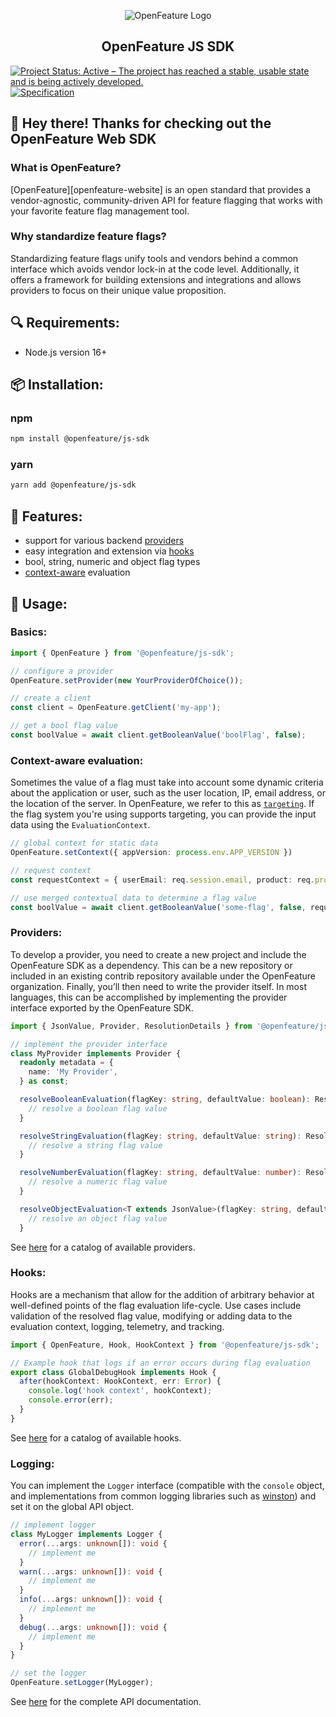<!-- markdownlint-disable MD033 -->
<p align="center">
  <picture>
    <source media="(prefers-color-scheme: dark)" srcset="https://raw.githubusercontent.com/open-feature/community/0e23508c163a6a1ac8c0ced3e4bd78faafe627c7/assets/logo/horizontal/white/openfeature-horizontal-white.svg">
    <source media="(prefers-color-scheme: light)" srcset="https://raw.githubusercontent.com/open-feature/community/0e23508c163a6a1ac8c0ced3e4bd78faafe627c7/assets/logo/horizontal/black/openfeature-horizontal-black.svg">
    <img align="center" alt="OpenFeature Logo">
  </picture>
</p>

<h2 align="center">OpenFeature JS SDK</h2>

[![Project Status: Active – The project has reached a stable, usable state and is being actively developed.](https://www.repostatus.org/badges/latest/active.svg)](https://www.repostatus.org/#active)
[![Specification](https://img.shields.io/static/v1?label=Specification&message=v0.5.2&color=yellow)](https://github.com/open-feature/spec/tree/v0.5.2)

## 👋 Hey there! Thanks for checking out the OpenFeature Web SDK

### What is OpenFeature?

[OpenFeature][openfeature-website] is an open standard that provides a vendor-agnostic, community-driven API for feature flagging that works with your favorite feature flag management tool.

### Why standardize feature flags?

Standardizing feature flags unify tools and vendors behind a common interface which avoids vendor lock-in at the code level. Additionally, it offers a framework for building extensions and integrations and allows providers to focus on their unique value proposition.

## 🔍 Requirements:

- Node.js version 16+

## 📦 Installation:

### npm

```sh
npm install @openfeature/js-sdk
```

### yarn

```sh
yarn add @openfeature/js-sdk
```

## 🌟 Features:

- support for various backend [providers](https://docs.openfeature.dev/docs/reference/concepts/provider)
- easy integration and extension via [hooks](https://docs.openfeature.dev/docs/reference/concepts/hooks)
- bool, string, numeric and object flag types
- [context-aware](https://docs.openfeature.dev/docs/reference/concepts/evaluation-context) evaluation

## 🚀 Usage:

### Basics:

```typescript
import { OpenFeature } from '@openfeature/js-sdk';

// configure a provider
OpenFeature.setProvider(new YourProviderOfChoice());

// create a client
const client = OpenFeature.getClient('my-app');

// get a bool flag value
const boolValue = await client.getBooleanValue('boolFlag', false);
```

### Context-aware evaluation:

Sometimes the value of a flag must take into account some dynamic criteria about the application or user, such as the user location, IP, email address, or the location of the server.
In OpenFeature, we refer to this as [`targeting`](https://docs.openfeature.dev/specification/glossary#targeting).
If the flag system you're using supports targeting, you can provide the input data using the `EvaluationContext`.

```typescript
// global context for static data
OpenFeature.setContext({ appVersion: process.env.APP_VERSION })

// request context
const requestContext = { userEmail: req.session.email, product: req.productId };

// use merged contextual data to determine a flag value
const boolValue = await client.getBooleanValue('some-flag', false, requestContext);
```

### Providers:

To develop a provider, you need to create a new project and include the OpenFeature SDK as a dependency. This can be a new repository or included in an existing contrib repository available under the OpenFeature organization. Finally, you’ll then need to write the provider itself. In most languages, this can be accomplished by implementing the provider interface exported by the OpenFeature SDK.

```typescript
import { JsonValue, Provider, ResolutionDetails } from '@openfeature/js-sdk';

// implement the provider interface
class MyProvider implements Provider {
  readonly metadata = {
    name: 'My Provider',
  } as const;

  resolveBooleanEvaluation(flagKey: string, defaultValue: boolean): ResolutionDetails<boolean> {
    // resolve a boolean flag value
  }

  resolveStringEvaluation(flagKey: string, defaultValue: string): ResolutionDetails<string> {
    // resolve a string flag value
  }

  resolveNumberEvaluation(flagKey: string, defaultValue: number): ResolutionDetails<number> {
    // resolve a numeric flag value
  }

  resolveObjectEvaluation<T extends JsonValue>(flagKey: string, defaultValue: T): ResolutionDetails<T> {
    // resolve an object flag value
  }
```

See [here](https://docs.openfeature.dev/docs/reference/technologies/server/javascript) for a catalog of available providers.

### Hooks:

Hooks are a mechanism that allow for the addition of arbitrary behavior at well-defined points of the flag evaluation life-cycle. Use cases include validation of the resolved flag value, modifying or adding data to the evaluation context, logging, telemetry, and tracking.

```typescript
import { OpenFeature, Hook, HookContext } from '@openfeature/js-sdk';

// Example hook that logs if an error occurs during flag evaluation
export class GlobalDebugHook implements Hook {
  after(hookContext: HookContext, err: Error) {
    console.log('hook context', hookContext);
    console.error(err);
  }
}
```

See [here](https://docs.openfeature.dev/docs/reference/technologies/server/javascript) for a catalog of available hooks.

### Logging:

You can implement the `Logger` interface (compatible with the `console` object, and implementations from common logging libraries such as [winston](https://www.npmjs.com/package/winston)) and set it on the global API object.

```typescript
// implement logger
class MyLogger implements Logger {
  error(...args: unknown[]): void {
    // implement me
  }
  warn(...args: unknown[]): void {
    // implement me
  }
  info(...args: unknown[]): void {
    // implement me
  }
  debug(...args: unknown[]): void {
    // implement me
  }
}

// set the logger
OpenFeature.setLogger(MyLogger);
```

See [here](https://open-feature.github.io/js-sdk/modules/OpenFeature_JS_SDK.html) for the complete API documentation.
